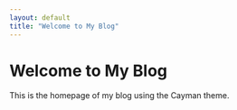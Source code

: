 ```yaml
---
layout: default
title: "Welcome to My Blog"
---
```

# Welcome to My Blog
This is the homepage of my blog using the Cayman theme.

